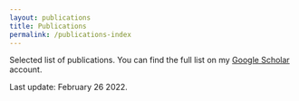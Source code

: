 ```yaml
---
layout: publications
title: Publications
permalink: /publications-index
---
```


Selected list of publications. You can find the full list on my [Google Scholar](https://scholar.google.com/citations?hl=en&user=_ABmvmkAAAAJ) account.

Last update: February 26 2022. 
